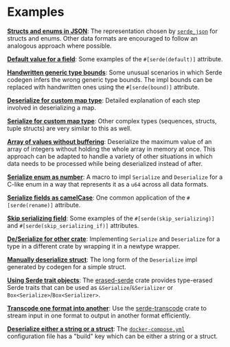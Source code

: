 # Examples

**[Structs and enums in JSON](json.md)**: The representation chosen by
[`serde_json`](https://github.com/serde-rs/json) for structs and enums. Other
data formats are encouraged to follow an analogous approach where possible.

**[Default value for a field](attr-default.md)**: Some examples of the
`#[serde(default)]` attribute.

**[Handwritten generic type bounds](attr-bound.md)**: Some unusual scenarios in
which Serde codegen infers the wrong generic type bounds. The impl bounds can be
replaced with handwritten ones using the `#[serde(bound)]` attribute.

**[Deserialize for custom map type](deserialize-map.md)**: Detailed explanation
of each step involved in deserializing a map.

**[Serialize for custom map type](serialize-map.md)**: Other complex types
(sequences, structs, tuple structs) are very similar to this as well.

**[Array of values without buffering](stream-array.md)**: Deserialize the
maximum value of an array of integers without holding the whole array in memory
at once. This approach can be adapted to handle a variety of other situations in
which data needs to be processed while being deserialized instead of after.

**[Serialize enum as number](enum-number.md)**: A macro to impl `Serialize` and
`Deserialize` for a C-like enum in a way that represents it as a `u64` across
all data formats.

**[Serialize fields as camelCase](attr-rename.md)**: One common application of
the `#[serde(rename)]` attribute.

**[Skip serializing field](attr-skip-serializing.md)**: Some examples of the
`#[serde(skip_serializing)]` and `#[serde(skip_serializing_if)]` attributes.

**[De/Serialize for other crate](newtype-wrapper.md)**: Implementing `Serialize`
and `Deserialize` for a type in a different crate by wrapping it in a newtype
wrapper.

**[Manually deserialize struct](deserialize-struct.md)**: The long form of the
`Deserialize` impl generated by codegen for a simple struct.

**[Using Serde trait objects](trait-objects.md)**: The
[erased-serde](https://github.com/dtolnay/erased-serde) crate provides
type-erased Serde traits that can be used as `&Serialize`/`&Serializer` or
`Box<Serialize>`/`Box<Serializer>`.

**[Transcode one format into another](transcode.md)**: Use the
[serde-transcode](https://github.com/sfackler/serde-transcode) crate to stream
input in one format to output in another format efficiently.

**[Deserialize either a string or a struct](string-or-struct.md)**: The
[`docker-compose.yml`](https://docs.docker.com/compose/compose-file/#/build)
configuration file has a "build" key which can be either a string or a struct.
